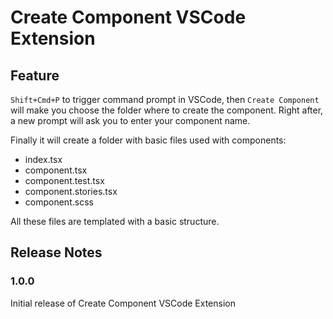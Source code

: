 # Create Component VSCode Extension

## Feature

`Shift+Cmd+P` to trigger command prompt in VSCode, then `Create Component` will make you choose the folder where to create the component.
Right after, a new prompt will ask you to enter your component name.

Finally it will create a folder with basic files used with components:

- index.tsx
- component.tsx
- component.test.tsx
- component.stories.tsx
- component.scss

All these files are templated with a basic structure.

## Release Notes

### 1.0.0

Initial release of Create Component VSCode Extension
